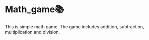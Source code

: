 # Math_game📚
This is simple math game. The game includes addition, subtraction, multiplication and division.
